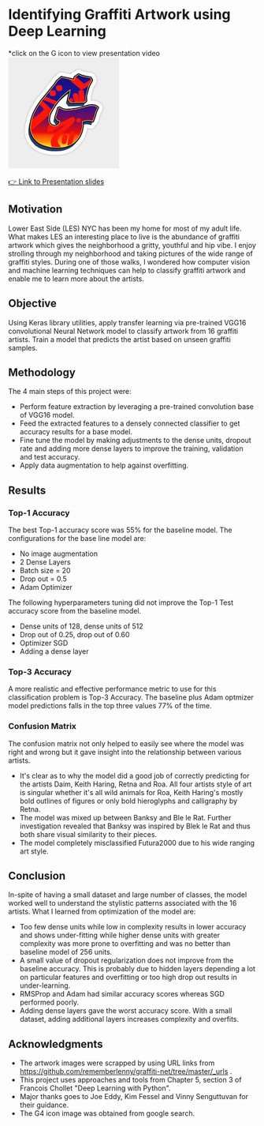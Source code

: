 # Identifying Graffiti Artwork using Deep Learning

*click on the G icon to view presentation video [![Mock up app icon](/images/G4.jpeg)](https://youtu.be/txwfqmuV4MQ)

[👉 Link to Presentation slides](https://docs.google.com/presentation/d/1pV53Yb_4DMiDk8K0tzbnd-Cba619UyFFFWyFevzH5O4/edit?usp=sharing)

## Motivation
Lower East Side (LES) NYC has been my home for most of my adult life. What makes LES an interesting place to live is the abundance of graffiti artwork which gives the neighborhood a gritty, youthful and hip vibe. I enjoy strolling through my neighborhood and taking pictures of the wide range of graffiti styles. During one of those walks, I wondered how computer vision and machine learning techniques can help to classify graffiti artwork and enable me to learn more about the artists. 

## Objective
Using Keras library utilities, apply transfer learning via pre-trained VGG16 convolutional Neural Network model to classify artwork from 16 graffiti artists.
Train a model that predicts the artist based on unseen graffiti samples.

## Methodology
The 4 main steps of this project were: 
- Perform feature extraction by leveraging a pre-trained convolution base of VGG16 model. 
- Feed the extracted features to a densely connected classifier to get accuracy results for a base model.
- Fine tune the model by making adjustments to the dense units, dropout rate and adding more dense layers to improve the training, validation and test accuracy. 
- Apply data augmentation to help against overfitting.


## Results
### Top-1 Accuracy
The best Top-1 accuracy score was 55% for the baseline model. The configurations for the base line model are: 
- No image augmentation
- 2 Dense Layers
- Batch size = 20
- Drop out = 0.5
- Adam Optimizer

The following hyperparameters tuning did not improve the Top-1 Test accuracy score from the baseline model.
- Dense units of 128, dense units of 512
- Drop out of 0.25, drop out of 0.60
- Optimizer SGD
- Adding a dense layer

### Top-3 Accuracy
A more realistic and effective performance metric to use for this classification problem is Top-3 Accuracy. The baseline plus Adam optmizer model predictions falls in the top three values 77% of the time.

### Confusion Matrix
The confusion matrix not only helped to easily see where the model was right and wrong but it gave insight into the relationship between various artists. 
- It's clear as to why the model did a good job of correctly predicting for the artists Daim, Keith Haring, Retna and Roa. All four artists style of art is singular whether it's all wild animals for Roa, Keith Haring's mostly bold outlines of figures or only bold hieroglyphs and calligraphy by Retna. 
- The model was mixed up between Banksy and Ble le Rat. Further investigation revealed that Banksy was inspired by Blek le Rat and thus both share visual similarity to their pieces. 
- The model completely misclassified Futura2000 due to his wide ranging art style.


## Conclusion
In-spite of having a small dataset and large number of classes, the model worked well to understand the stylistic patterns associated with the 16 artists. What I learned from optimization of the model are:
- Too few dense units while low in complexity results in lower accuracy and shows under-fitting while higher dense units with greater complexity was more prone to overfitting and was no better than baseline model of 256 units.
- A small value of dropout regularization does not improve from the baseline accuracy. This is probably due to hidden layers depending a lot on particular features and overfitting or too high drop out results in under-learning.  
- RMSProp and Adam had similar accuracy scores whereas SGD performed poorly.
- Adding dense layers gave the worst accuracy score. With a small dataset, adding additional layers increases complexity and overfits.

## Acknowledgments

- The artwork images were scrapped by using URL links from https://github.com/rememberlenny/graffiti-net/tree/master/_urls .
- This project uses approaches and tools from Chapter 5, section 3 of Francois Chollet "Deep Learning with Python".
- Major thanks goes to Joe Eddy, Kim Fessel and Vinny Senguttuvan for their guidance.
- The G4 icon image was obtained from google search.




